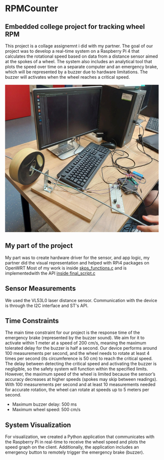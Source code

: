 # RPMCounter
## Embedded college project for tracking wheel RPM
This project is a collage assignemnt i did with my partner. The goal of our project was to develop a real-time system on a Raspberry Pi 4 that calculates the rotational speed based on data from a distance sensor aimed at the spokes of a wheel. The system also includes an analytical tool that plots the speed over time on a separate computer and an emergency brake, which will be represented by a buzzer due to hardware limitations. The buzzer will activates when the wheel reaches a critical speed. <br><br>
![Screen](screens/screen1.png)
## My part of the project
My part was to create hardware driver for the sensor, and app logic, my partner did the visual representation and helped with RPi4 packages on OpenWRT
Most of my work is inside [skps_functions.c]() and is implementedwith the API [inside final_script.c]()
## Sensor Measurements
We used the VL53L0 laser distance sensor. Communication with the device is through the I2C interface and ST's API.
## Time Constraints
The main time constraint for our project is the response time of the emergency brake (represented by the buzzer sound). We aim for it to activate within 1 meter at a speed of 200 cm/s, meaning the maximum tolerated delay for the buzzer is half a second. Our device performs around 100 measurements per second, and the wheel needs to rotate at least 4 times per second (its circumference is 50 cm) to reach the critical speed. The delay between detecting the critical speed and activating the buzzer is negligible, so the safety system will function within the specified limits. However, the maximum speed of the wheel is limited because the sensor’s accuracy decreases at higher speeds (spokes may skip between readings). With 100 measurements per second and at least 10 measurements needed for accurate rotation, the wheel can rotate at speeds up to 5 meters per second.
* Maximum buzzer delay: 500 ms
* Maximum wheel speed: 500 cm/s
## System Visualization
For visualization, we created a Python application that communicates with the Raspberry Pi in real-time to receive the wheel speed and plots the speed graph on the client. Additionally, the application includes an emergency button to remotely trigger the emergency brake (buzzer).
